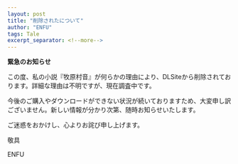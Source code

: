 ```yaml
---
layout: post
title: "削除されたについて"
author: "ENFU"
tags: Tale
excerpt_separator: <!--more-->
---
```


**緊急のお知らせ**

この度、私の小説『牧原村音』が何らかの理由により、DLSiteから削除されております。詳細な理由は不明ですが、現在調査中です。

今後のご購入やダウンロードができない状況が続いておりますため、大変申し訳ございません。新しい情報が分かり次第、随時お知らせいたします。

ご迷惑をおかけし、心よりお詫び申し上げます。

敬具

ENFU
